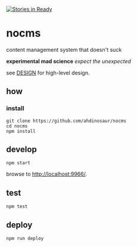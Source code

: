 [![Stories in Ready](https://badge.waffle.io/ahdinosaur/nocms.png?label=ready&title=Ready)](https://waffle.io/ahdinosaur/nocms)
# nocms

content management system that doesn't suck

**experimental mad science** _expect the unexpected_

see [DESIGN](./DESIGN.md) for high-level design.

## how

### install

```
git clone https://github.com/ahdinosaur/nocms
cd nocms
npm install
```

## develop

```
npm start
```

browse to <http://localhost:9966/>.

## test

```
npm test
```

## deploy

```
npm run deploy
```
